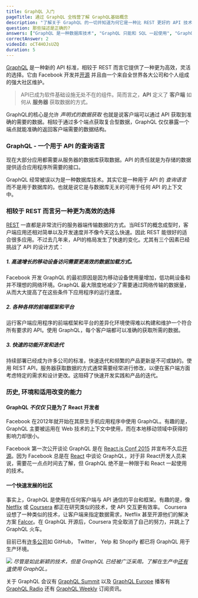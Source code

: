 ```yaml
---
title: GraphQL 入门
pageTitle: 通过 GraphQL 全栈营了解 GraphQL基础概念 
description: "了解关于 GraphQL 的一切并知道为何它是一种比 REST 更好的 API 技术。它并不仅仅是只是为 React 和 Javascript 开发者准备的，而是适用于所有 API。"
question: 那些描述是正确的?
answers: ["GraphQL 是一种数据库技术", "GraphQL 只能和 SQL 一起使用", "GraphQL 是由 Facebook 发明的", "GraphQL 是由 Netflix 和 Coursera 开发的"]
correctAnswer: 2
videoId: oCT4HOJsUZQ
duration: 5
---
```


[GraphQL](http://www.graphql.org/) 是一种新的 API 标准，相较于 REST 而言它提供了一种更为高效，灵活的选择。它由 Facebook 开发并[开源](https://facebook.github.io/react/blog/2015/02/20/introducing-relay-and-graphql.html) 并且由一个来自全世界各大公司和个人组成的强大社区维护。

> API已成为软件基础设施无处不在的组件。简而言之，**API** 定义了 **客户端** 如何从 **服务器** 获取数据的方式。

GraphQL的核心是允许 _声明式的数据获取_ 也就是说客户端可以通过 API 获取到准确的需要的数据。相较于通过多个端点获取复合型数据，GraphQL 仅仅暴露一个端点就能准确的返回客户端需要的数据结构。

### GraphQL - 一个用于 API 的查询语言

现在大部分应用都需要从服务器的数据库获取数据。API 的责任就是为存储的数据提供适合应用程序所需要的接口。

GraphQL 经常被误以为是一种数据库技术。其实它是一种用于 API 的 _查询语言_ 而不是用于数据库的。也就是说它是与数据库无关的可用于任何 API 的上下文中。

### 相较于 REST 而言另一种更为高效的选择

[REST](https://en.wikipedia.org/wiki/Representational_state_transfer) 一直都是非常流行的服务器端传输数据的方式。当REST的概念成型时，客户端应用还相对简单以及开发速度并不像今天这么快速。因此 REST 能很好的适合很多应用。不过去几年来，API的格局发生了快速的变化。尤其有三个因素已经挑战了  API 的设计方式：

##### 1. 高速增长的移动设备访问需要更高效的数据加载方式。

Facebook 开发 GraphQL 的最初原因是因为移动设备使用量增加，低功耗设备和并不理想的网络环境。GraphQL 最大限度地减少了需要通过网络传输的数据量，从而大大提高了在这些条件下应用程序的运行速度。

##### 2. 各种各样的前端框架和平台

运行客户端应用程序的前端框架和平台的差异化环境使得难以构建和维护一个符合所有要求的 API。使用 GraphQL，每个客户端都可以准确的获取所需的数据。

##### 3. 快速的功能开发和迭代

持续部署已经成为许多公司的标准，快速迭代和频繁的产品更新是不可或缺的。使用 REST API，服务器获取数据的方式通常需要经常进行修改，以便在客户端方面考虑特定的需求和设计更改。这阻碍了快速开发实践和产品的迭代。

### 历史, 环境和适用改变的能力

#### GraphQL _不仅仅_ 只是为了 React 开发者

Facebook 在2012年就开始在其原生手机应用程序中使用 GraphQL。有趣的是，GraphQL 主要被运用在 Web 技术的上下文中使用，而在本地移动领域中获得的影响力却很小。

Facebook 第一次公开谈论 GraphQL 是在 [React.js Conf 2015](https://www.youtube.com/watch?v=9sc8Pyc51uU) 并宣布不久后[开源](https://facebook.github.io/react/blog/2015/05/01/graphql-introduction.html)。因为 Facebook 总是在 [React](https://facebook.github.io/react/) 中谈论 GraphQL，对于非 React开发人员来说，需要花一点点时间去了解，但 GraphQL 绝不是一种限于和 React 一起使用的技术。

#### 一个快速发展的社区

事实上，GraphQL 是使用在任何客户端与 API 通信的平台和框架。有趣的是，像 [Netflix](https://medium.com/netflix-techblog) 或 [Coursera](https://building.coursera.org/) 都正在研究类似的技术，使 API 交互更有效率。
Coursera 设想了一种类似的技术，让客户端来指定数据需求，Netflix 甚至开源他们的解决方案 [Falcor](https://github.com/Netflix/falcor)。在 GraphQL 开源后，Coursera 完全取消了自己的努力，并跳上了 GraphQL 火车。

目前已有[许多公司](http://graphql.org/users/)如 GitHub， Twitter， Yelp 和 Shopify 都已将 GraphQL 用于生产环境。

![](http://imgur.com/YZHGCzJ.png)
*尽管是如此新颖的技术，但是 GraphQL 已经被广泛采用。了解在生产中[还有谁](graphql.org/users/)使用 GraphQL。*

关于 GraphQL 会议有 [GraphQL Summit](https://summit.graphql.com/) 以及 [GraphQL Europe](https://graphql-europe.org/) 播客有 [GraphQL Radio](https://graphqlradio.com/) 还有 [GraphQL Weekly](https://graphqlweekly.com/) 订阅资讯。